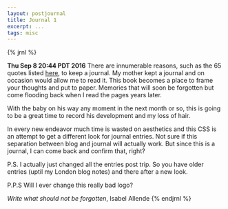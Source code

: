```yaml
---
layout: postjournal
title: Journal 1
excerpt: ...
tags: misc
---
```



{% jrnl  %}


**Thu Sep  8 20:44 PDT 2016**  There are innumerable reasons, such as the 65 quotes listed
[here](http://www.latterdaymorning.com/65-brilliant-quotes-to-motivate-you-to-write-in-a-journal/),
to keep a journal. My mother kept a journal and on occasion would allow me to
read it. This book becomes a place to frame your thoughts and put to
paper. Memories that will soon be forgotten but  come flooding back when I read
the pages years later.

With the baby on his way any moment in the next month or so, this is going to
be a great time to record his development and my loss of hair. 

In every new endeavor much time is wasted on aesthetics and this CSS is an
attempt to get a different look for journal entries. Not sure if this separation
between blog and journal will actually work. But since this is a journal, I can
come back and confirm that, right?

P.S. I actually just changed all the entries post trip. So you have older
entries (uptil my London blog notes) and there after a new look.

P.P.S Will I ever change this really bad logo?

*Write what should not be forgotten*, Isabel Allende
{% endjrnl %}
